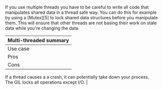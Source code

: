 If you use multiple threads you have to be careful to write all code that manipulates shared data in a thread safe way. You can do this for example by using a [Mutex][5] to lock shared data structures before you manipulate them. This will ensure that other threads are not basing their work on stale data while you're changing the data.

| Multi-threaded summary |  
| ---------------------- |  
| Use case               | This is the "middle of the road" option. Used for a lot of standard web applications which should handle loads of short requests (such as a busy web application). |  
| Pros                   | Uses less memory than multi-process.                                                                                                                               |  
| Cons                   | You have to make sure your code is thread safe.     

If a thread causes a a crash, it can potentially take down your process.   
The GIL locks all operations except I/O.  | 
